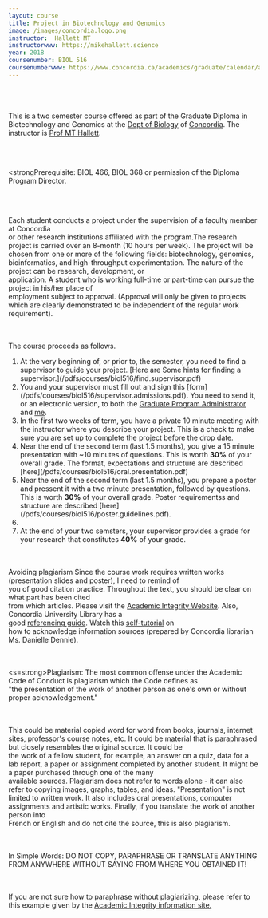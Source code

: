 ```yaml
---
layout: course
title: Project in Biotechnology and Genomics
image: /images/concordia.logo.png
instructor:  Hallett MT
instructorwww: https://mikehallett.science
year: 2018
coursenumber: BIOL 516
coursenumberwww: https://www.concordia.ca/academics/graduate/calendar/archives/winter-2017/fasc/biol.html
---
```


<br><br><br>
This is a two semester course offered as part of the Graduate Diploma in Biotechnology and Genomics  at the [Dept of Biology](https://www.concordia.ca/artsci/biology.html) of [Concordia](https://www.concordia.ca). The instructor is [Prof MT Hallett](https://mikehallett.science).

<br><br>

<strongPrerequisite:</strong> BIOL	466,	BIOL	368	or	permission	of	the	Diploma	Program	Director.	

<br><br>

Each	student	conducts	a	project	under	the	supervision	of	a	faculty	member	at	Concordia	
or	other	research	institutions	affiliated	with	the	program.The	research	project	is	carried over	an	8-month	(10	hours	per	week).	The	project	
will	be	chosen	from	one	or	more	of	the	following	fields:	biotechnology,	genomics,	bioinformatics,	and	
high-throughput	experimentation.	The	nature	of	the	project	can	be	research,	development,	or	
application.	A	student	who	is	working	full-time	or	part-time	can	pursue	the	project	in	his/her	place	of	
employment	subject	to	approval.	(Approval	will	only	be	given	to	projects	which	are	clearly	
demonstrated	to	be	independent	of	the	regular	work	requirement).	

<br><br>
The course proceeds as follows.
<br>


<ol> 
<li>At the very beginning of, or prior to, the semester, you need to find a supervisor to guide your project. [Here are Some hints for finding a supervisor.](/pdfs/courses/biol516/find.supervisor.pdf)</li>

<li>You and your supervisor must fill out and sign this [form](/pdfs/courses/biol516/supervisor.admissions.pdf). You need to send it, or an electronic version, to both the <a href="mailto:biograd.fas@concordia.ca">Graduate Program Administrator</a> and <a href="mailto:michael.hallett@concordia.ca">me</a>.</li>

<li> In the first two weeks of term, you have a private 10 minute meeting with the instructor where you describe your project. This is a check to make sure you are set up to complete the project before the drop date. </li>

<li> Near the end of the second term (last 1.5 months), you give a 15 minute presentation with ~10 minutes of questions. This is worth <strong>30%</strong> of your overall grade. The format, expectations and structure are described [here](/pdfs/courses/biol516/oral.presentation.pdf)</li>

<li> Near the end of the second term (last 1.5 months), you prepare a poster and pressent it with a two minute presentation, followed by questions. This is worth <strong>30%</strong> of your overall grade. Poster requirementss and structure are described [here](/pdfs/courses/biol516/poster.guidelines.pdf).<li>

<li> At the end of your two semsters, your supervisor provides a grade for your research that constitutes <strong>40%</strong> of your grade.</li>

</ol>

<br><br>
Avoiding	plagiarism
Since	the	course	work	requires	written	works	(presentation	slides and poster),	I	need	to	remind	of	
you	of	good	citation	practice.	Throughout	the	text,	you	should	be	clear	on	what	part	has	been	cited	
from	which	articles.	Please	visit	the	[Academic	Integrity	Website](http://www.concordia.ca/students/academic-integrity.html).	
Also,	Concordia	University	Library	has	a	
good	[referencing	guide](http://library.concordia.ca/research/subjects/biology/).	Watch this	[self-tutorial](http://library.concordia.ca/research/subjects/biology/plagiarism/plagiarism_video.htm)	on	
how	to	acknowledge	information	sources	(prepared	by	Concordia	librarian	Ms.	Danielle	Dennie).

<br><br>
<s=strong>Plagiarism:	</strong>
The	most	common	offense	under	the	Academic	Code	of	Conduct	is	plagiarism	which	the	Code	defines	as	
"the	presentation	of	the	work	of	another	person	as	one's	own	or	without	proper	acknowledgement."

<br><br>
This	 could	 be	 material	 copied	 word	 for	 word	 from	 books,	 journals,	 internet	 sites,	 professor's	 course	
notes,	etc.	It	could	be	material	that	is	paraphrased	but	closely	resembles	the	original	source.	It	could	be	
the	 work	 of	 a	 fellow	 student,	 for	 example,	 an	 answer	 on	 a	 quiz,	 data	 for	 a	 lab	 report,	 a	 paper	 or	
assignment	 completed	 by	 another	 student.	 It	might	 be	 a	 paper	 purchased	 through	 one	 of	 the many	
available	sources.	Plagiarism	does	not	refer	to	words	alone	- it	can	also	refer	to	copying	images,	graphs,	
tables,	 and	 ideas.	 "Presentation"	 is	 not	 limited	 to	 written	 work.	 It	 also	 includes	 oral	 presentations,	
computer	 assignments	 and	 artistic	 works. Finally,	 if	 you	 translate	 the	 work	 of	 another	 person	 into	
French	or	English	and	do	not	cite	the	source,	this	is	also	plagiarism.

<br><br>
In	Simple	Words:
DO	NOT	COPY,	PARAPHRASE	OR	TRANSLATE	ANYTHING	FROM	ANYWHERE	WITHOUT	SAYING	FROM
WHERE	YOU	OBTAINED	IT!

<br><br>
If	you	are	not	sure	how	to	paraphrase	without	plagiarizing,	please	refer	to	this	example	given	by	the	
[Academic	 Integrity	 information	 site.](http://www.concordia.ca/students/academicintegrity/plagiarism.html)
